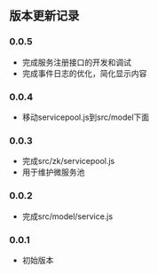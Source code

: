 
## 版本更新记录

### 0.0.5
- 完成服务注册接口的开发和调试
- 完成事件日志的优化，简化显示内容

### 0.0.4
- 移动servicepool.js到src/model下面

### 0.0.3
- 完成src/zk/servicepool.js
- 用于维护微服务池

### 0.0.2  
- 完成src/model/service.js

### 0.0.1
- 初始版本